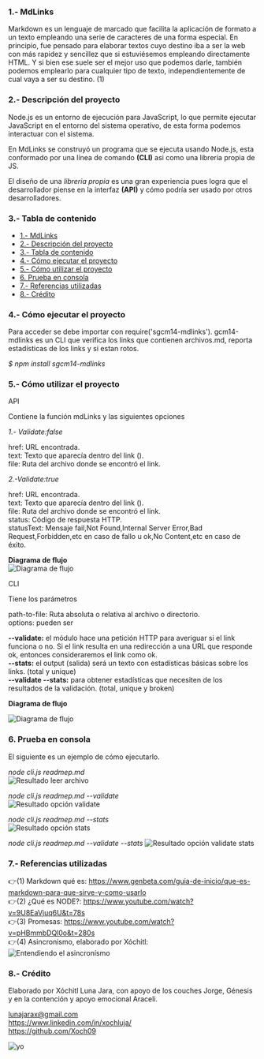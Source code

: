 ### 1.- MdLinks     

Markdown es un lenguaje de marcado que facilita la aplicación de formato a un texto empleando una serie de caracteres de una forma especial. En principio, fue pensado para elaborar textos cuyo destino iba a ser la web con más rapidez y sencillez que si estuviésemos empleando directamente HTML. Y si bien ese suele ser el mejor uso que podemos darle, también podemos emplearlo para cualquier tipo de texto, independientemente de cual vaya a ser su destino. (1)

### 2.- Descripción del proyecto
Node.js es un entorno de ejecución para JavaScript, lo que permite ejecutar JavaScript en el entorno del sistema operativo, de esta forma podemos interactuar con el sistema.

En MdLinks se construyó un programa que se ejecuta usando Node.js, esta conformado por una línea de comando **(CLI)** asi como una libreria propia de JS.

El diseño de una *libreria propia*  es una gran experiencia pues logra que el desarrollador piense en la interfaz **(API)** y cómo podría ser usado por otros desarrolladores. 

### 3.- Tabla de contenido

- [1.- MdLinks](#1--mdlinks)
- [2.- Descripción del proyecto](#2--descripción-del-proyecto)
- [3.- Tabla de contenido](#3--tabla-de-contenido)
- [4.- Cómo ejecutar el proyecto](#4--cómo-ejecutar-el-proyecto)
- [5.- Cómo utilizar el proyecto](#5--cómo-utilizar-el-proyecto)
- [6. Prueba en consola](#6-prueba-en-consola)
- [7.- Referencias utilizadas](#7--referencias-utilizadas)
- [8.- Crédito](#8--crédito)


### 4.- Cómo ejecutar el proyecto

Para acceder se debe importar con require('sgcm14-mdlinks').
gcm14-mdlinks es un CLI que verifica los links que contienen archivos.md, reporta estadísticas de los links y si estan rotos.

*$ npm install sgcm14-mdlinks*

### 5.- Cómo utilizar el proyecto

API <br>

Contiene la función mdLinks y las siguientes opciones <br>

*1.- Validate:false* 

href: URL encontrada.<br>
text: Texto que aparecía dentro del link (<a>).<br>
file: Ruta del archivo donde se encontró el link.<br>

*2.-Validate:true*

href: URL encontrada.<br>
text: Texto que aparecía dentro del link (<a>).<br>
file: Ruta del archivo donde se encontró el link.<br>
status: Código de respuesta HTTP.<br>
statusText: Mensaje fail,Not Found,Internal Server Error,Bad Request,Forbidden,etc en caso de fallo u ok,No Content,etc en caso de éxito. <br>

**Diagrama de flujo**<br>
![Diagrama de flujo](./Imagenes/API%20final.png)<br>

CLI<br>

Tiene los parámetros<br>

path-to-file: Ruta absoluta o relativa al archivo o directorio.
<br>
options: pueden ser<br>

**--validate:** el módulo hace una petición HTTP para averiguar si el link funciona o no. Si el link resulta en una redirección a una URL que responde ok, entonces consideraremos el link como ok.<br>
**--stats:** el output (salida) será un texto con estadísticas básicas sobre los links. (total y unique)<br>
**--validate --stats:** para obtener estadísticas que necesiten de los resultados de la validación. (total, unique y broken)<br>


**Diagrama de flujo** <br>

![Diagrama de flujo](./Imagenes/diagrama%20CLI.jpg)<br>


### 6. Prueba en consola

El siguiente es un ejemplo de cómo ejecutarlo.

 *node cli.js readmep.md*<br>
   ![Resultado leer archivo](./Imagenes/readmedp.jpg)<br>

 *node cli.js readmep.md --validate*<br>
 ![Resultado opción validate](./Imagenes/validate%20options.jpg)<br>
 
 *node cli.js readmep.md --stats*<br>
  ![Resultado opción stats](./Imagenes/stats%20options.jpg)<br>

  *node cli.js readmep.md --validate --stats*
   ![Resultado opción validate stats](./Imagenes/validate,%20stats%20options.jpg)<br>


### 7.- Referencias utilizadas<br>

👉(1) Markdown qué es: https://www.genbeta.com/guia-de-inicio/que-es-markdown-para-que-sirve-y-como-usarlo<br>
👉(2) ¿Qué es NODE?: https://www.youtube.com/watch?v=9U8EaVjuq6U&t=78s<br>
👉(3) Promesas: https://www.youtube.com/watch?v=pHBmmbDQl0o&t=280s<br>
👉(4) Asincronismo, elaborado por Xóchitl:<br> ![Entendiendo el asincronísmo](./Imagenes/ASINCRÓNISMO.jpg)<br>

### 8.- Crédito

Elaborado por Xóchitl Luna Jara, con apoyo de los couches Jorge, Génesis y en la contención y apoyo emocional Araceli.<br>

lunajarax@gmail.com <br>
https://www.linkedin.com/in/xochluja/ <br>
https://github.com/Xoch09  <br>

![yo](./Imagenes/Xóchitl.jpg)


